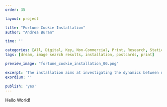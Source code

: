 ```yaml
---
order: 35

layout: project

title: "Fortune Cookie Installation"
author: "Andrea Buran"

time: ''

categories: [All, Digital, Key, Non-Commercial, Print, Research, Static Image, Sundries]
tags: [dream, image search results, installation, postcards, print]

preview_image: "fortune_cookie_installation_00.png"

excerpt: 'The installation aims at investigating the dynamics between users, images and search engines in the current panorama of the Web.'
exordium: ''

publish: 'yes'
---
```


Hello World!
